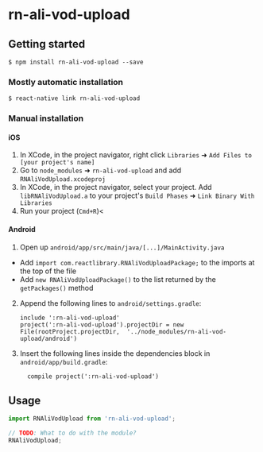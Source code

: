 # rn-ali-vod-upload

## Getting started

`$ npm install rn-ali-vod-upload --save`

### Mostly automatic installation

`$ react-native link rn-ali-vod-upload`

### Manual installation

#### iOS

1. In XCode, in the project navigator, right click `Libraries` ➜ `Add Files to [your project's name]`
2. Go to `node_modules` ➜ `rn-ali-vod-upload` and add `RNAliVodUpload.xcodeproj`
3. In XCode, in the project navigator, select your project. Add `libRNAliVodUpload.a` to your project's `Build Phases` ➜ `Link Binary With Libraries`
4. Run your project (`Cmd+R`)<

#### Android

1. Open up `android/app/src/main/java/[...]/MainActivity.java`

- Add `import com.reactlibrary.RNAliVodUploadPackage;` to the imports at the top of the file
- Add `new RNAliVodUploadPackage()` to the list returned by the `getPackages()` method

2. Append the following lines to `android/settings.gradle`:
   ```
   include ':rn-ali-vod-upload'
   project(':rn-ali-vod-upload').projectDir = new File(rootProject.projectDir, 	'../node_modules/rn-ali-vod-upload/android')
   ```
3. Insert the following lines inside the dependencies block in `android/app/build.gradle`:
   ```
     compile project(':rn-ali-vod-upload')
   ```

## Usage

```javascript
import RNAliVodUpload from 'rn-ali-vod-upload';

// TODO: What to do with the module?
RNAliVodUpload;
```
